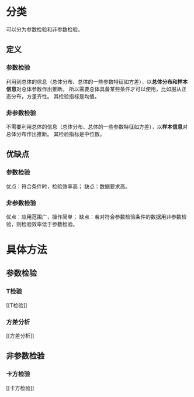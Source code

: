 # 分类
可以分为参数检验和非参数检验。
## 定义
### 参数检验
利用到总体的信息（总体分布、总体的一些参数特征如方差），以**总体分布和样本信息**对总体参数作出推断。
所以需要总体具备某些条件才可以使用，比如服从正态分布，方差齐性。
其检验指标是均值。
### 非参数检验
不需要利用总体的信息（总体分布、总体的一些参数特征如方差），以**样本信息**对总体分布作出推断。
其检验指标是中位数。
## 优缺点
### 参数检验
优点：符合条件时，检验效率高；
缺点：数据要求高。
### 非参数检验
优点：应用范围广，操作简单；
缺点：若对符合参数检验条件的数据用非参数检验，则检验效率低于参数检验。
# 具体方法
## 参数检验
### T检验
[[T检验]]
### 方差分析
[[方差分析]]
## 非参数检验
### 卡方检验
[[卡方检验]]